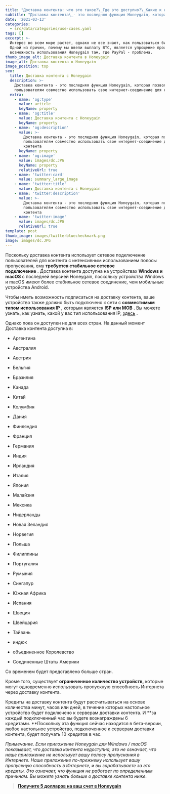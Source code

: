 ```yaml
---
title: "Доставка контента: что это такое?\_Где это доступно?\_Какие к нему требования?\_Сколько это стоит?"
subtitle: "Доставка контента\_- это последняя функция Honeygain, которая позволяет пользователям совместно использовать свое интернет-соединение для контента с интенсивным использованием полосы пропускания, такого как изображения, видео, аудио, тяжелые веб-сайты, IPTV, VoIP и т. Д."
date: '2021-03-13'
categories:
  - src/data/categories/use-cases.yaml
tags: []
excerpt: >-
  Интерес во всем мире растет, однако не все знают, как пользоваться биткойном.
  Одной из причин, почему мы ввели выплату BTC, является упрощение процесса и
  возможность использования Honeygain там, где PayPal - проблема.
thumb_image_alt: Доставка контента в Honeygain
image_alt: Доставка контента в Honeygain
image_position: top
seo:
  title: Доставка контента с Honeygain
  description: >-
    Доставка контента - это последняя функция Honeygain, которая позволяет
    пользователям совместно использовать свое интернет-соединение для контента
  extra:
    - name: 'og:type'
      value: article
      keyName: property
    - name: 'og:title'
      value: Доставка контента с Honeygain
      keyName: property
    - name: 'og:description'
      value: >-
        Доставка контента - это последняя функция Honeygain, которая позволяет
        пользователям совместно использовать свое интернет-соединение для
        контента
      keyName: property
    - name: 'og:image'
      value: images/dc.JPG
      keyName: property
      relativeUrl: true
    - name: 'twitter:card'
      value: summary_large_image
    - name: 'twitter:title'
      value: Доставка контента с Honeygain
    - name: 'twitter:description'
      value: >-
        Доставка контента - это последняя функция Honeygain, которая позволяет
        пользователям совместно использовать свое интернет-соединение для
        контента
    - name: 'twitter:image'
      value: images/dc.JPG
      relativeUrl: true
template: post
thumb_image: images/twitterbluecheckmark.png
image: images/dc.JPG
---
```

Поскольку доставка контента использует сетевое подключение пользователей для контента с интенсивным использованием полосы пропускания, ему **требуется стабильное сетевое подключение** . Доставка контента доступна на устройствах **Windows и macOS** с последней версией Honeygain, поскольку устройства Windows и macOS имеют более стабильное сетевое соединение, чем мобильные устройства Android.

Чтобы иметь возможность подписаться на доставку контента, ваше устройство также должно быть подключено к сети с **совместимым типом использования IP** , которым является **ISP или MOB** . Вы можете узнать, как узнать, какой у вас тип использования IP, [здесь](https://2ijyyvoydj4m5llkzz4hxz6efm--honeygain-zendesk-com.translate.goog/hc/en-us/articles/360011078760-Error-Unusable-network) .

Однако пока он доступен не для всех стран. На данный момент Доставка контента доступна в:

*   Аргентина

*   Австралия

*   Австрия

*   Бельгия

*   Бразилия

*   Канада

*   Китай

*   Колумбия

*   Дания

*   Финляндия

*   Франция

*   Германия

*   Индия

*   Ирландия

*   Италия

*   Япония

*   Малайзия

*   Мексика

*   Нидерланды

*   Новая Зеландия

*   Норвегия

*   Польша

*   Филиппины

*   Португалия

*   Румыния

*   Сингапур

*   Южная Африка

*   Испания

*   Швеция

*   Швейцария

*   Тайвань

*   индюк

*   объединенное Королевство

*   Соединенные Штаты Америки

Со временем будет представлено больше стран.

Кроме того, существует **ограниченное количество устройств,** которые могут одновременно использовать пропускную способность Интернета через доставку контента.

Кредиты на доставку контента будут рассчитываться на основе количества минут, часов или дней, в течение которых настольное устройство будет подключено к серверам доставки контента. И \*\*за каждый подключенный час вы будете вознаграждены 6 кредитами. \*\*Поскольку эта функция сейчас находится в бета-версии, любое настольное устройство, подключенное к серверам доставки контента, будет получать 10 кредитов в час.

*Примечание. Если приложение Honeygain для Windows / macOS показывает, что доставка контента недоступна, это не означает, что наше приложение не использует вашу полосу пропускания в Интернете. Наше приложение по-прежнему использует вашу пропускную способность в Интернете, и вы зарабатываете за это кредиты. Это означает, что функция не работает по определенным причинам. Вы можете узнать больше о доставке контента ниже.*

> [**Получите 5 долларов на ваш счет в Honeygain**](https://translate.google.com/website?sl=auto\&tl=ru\&u=http://bit.ly/3bvbbwy)
